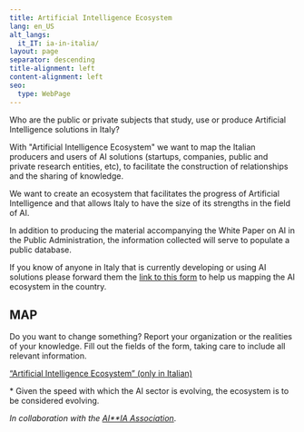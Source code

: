 ```yaml
---
title: Artificial Intelligence Ecosystem
lang: en_US
alt_langs:
  it_IT: ia-in-italia/
layout: page
separator: descending
title-alignment: left
content-alignment: left
seo:
  type: WebPage
---
```

Who are the public or private subjects that study, use or produce Artificial Intelligence solutions in Italy?

With "Artificial Intelligence Ecosystem" we want to map the Italian producers and users of AI solutions (startups, companies, public and private research entities, etc), to facilitate the construction of relationships and the sharing of knowledge.

We want to create an ecosystem that facilitates the progress of Artificial Intelligence and that allows Italy to have the size of its strengths in the field of AI.

In addition to producing the material accompanying the White Paper on AI in the Public Administration, the information collected will serve to populate a public database.

If you know of anyone in Italy that is currently developing or using AI solutions please forward them the [link to this form](https://docs.google.com/forms/d/e/1FAIpQLSe5CeEfvCPvlx6dOg36vEp5cF2D7nNb0JagA_tQ4PZwUQknGQ/viewform) to help us mapping the AI ecosystem in the country.

## MAP

Do you want to change something?
Report your organization or the realities of your knowledge. Fill out the fields of the form, taking care to include all relevant information.

[“Artificial Intelligence Ecosystem” (only in Italian)](https://docs.google.com/forms/d/e/1FAIpQLSe5CeEfvCPvlx6dOg36vEp5cF2D7nNb0JagA_tQ4PZwUQknGQ/viewform)

\* Given the speed with which the AI sector is evolving, the ecosystem is to be considered evolving.

*In collaboration with the* [_AI\*\*IA Association_](http://www.aixia.it/avvisi-dellassociazione/italianaiecosystembyregion).
